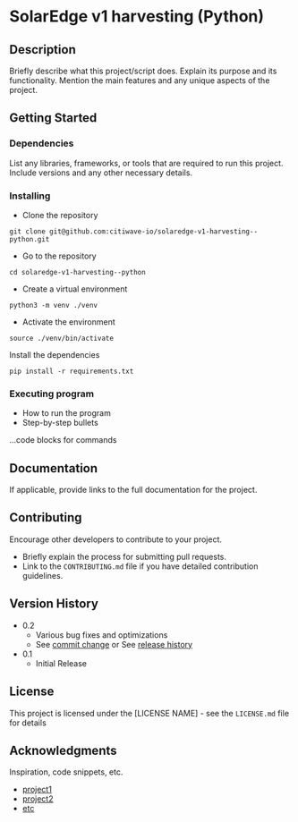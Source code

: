 # SolarEdge v1 harvesting (Python)

## Description
Briefly describe what this project/script does. Explain its purpose and its functionality. Mention the main features and any unique aspects of the project.

## Getting Started

### Dependencies
List any libraries, frameworks, or tools that are required to run this project. Include versions and any other necessary details.

### Installing
- Clone the repository 
```shell
git clone git@github.com:citiwave-io/solaredge-v1-harvesting--python.git
```
- Go to the repository
```shell
cd solaredge-v1-harvesting--python
```
- Create a virtual environment

```shell
python3 -m venv ./venv
```
- Activate the environment
```shell
source ./venv/bin/activate
```
Install the dependencies
```shell
pip install -r requirements.txt
```

### Executing program
- How to run the program
- Step-by-step bullets


...code blocks for commands


## Documentation
If applicable, provide links to the full documentation for the project.

## Contributing
Encourage other developers to contribute to your project.
- Briefly explain the process for submitting pull requests.
- Link to the `CONTRIBUTING.md` file if you have detailed contribution guidelines.

## Version History
- 0.2
    - Various bug fixes and optimizations
    - See [commit change]() or See [release history]()
- 0.1
    - Initial Release

## License
This project is licensed under the [LICENSE NAME] - see the `LICENSE.md` file for details

## Acknowledgments
Inspiration, code snippets, etc.
- [project1]()
- [project2]()
- [etc]()